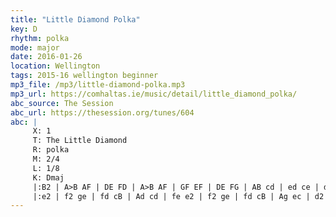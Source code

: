 ```yaml
---
title: "Little Diamond Polka"
key: D
rhythm: polka
mode: major
date: 2016-01-26
location: Wellington
tags: 2015-16 wellington beginner
mp3_file: /mp3/little-diamond-polka.mp3
mp3_url: https://comhaltas.ie/music/detail/little_diamond_polka/
abc_source: The Session
abc_url: https://thesession.org/tunes/604
abc: |
     X: 1
     T: The Little Diamond
     R: polka
     M: 2/4
     L: 1/8
     K: Dmaj
     |:B2 | A>B AF | DE FD | A>B AF | GF EF | DE FG | AB cd | ed ce | d2 :||!
     |:e2 | f2 ge | fd cB | Ad cd | fe e2 | f2 ge | fd cB | Ag ec | d2 :||!
---
```

